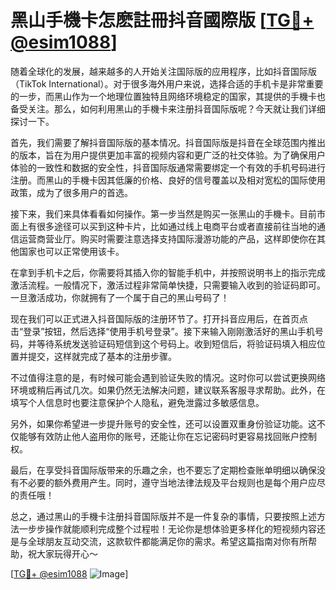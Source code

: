 # 黑山手機卡怎麽註冊抖音國際版 [[TG💪+ @esim1088](https://t.me/s/esim1088)]

随着全球化的发展，越来越多的人开始关注国际版的应用程序，比如抖音国际版（TikTok International）。对于很多海外用户来说，选择合适的手机卡是非常重要的一步，而黑山作为一个地理位置独特且网络环境稳定的国家，其提供的手機卡也备受关注。那么，如何利用黑山的手機卡来注册抖音国际版呢？今天就让我们详细探讨一下。

首先，我们需要了解抖音国际版的基本情况。抖音国际版是抖音在全球范围内推出的版本，旨在为用户提供更加丰富的视频内容和更广泛的社交体验。为了确保用户体验的一致性和数据的安全性，抖音国际版通常需要绑定一个有效的手机号码进行注册。而黑山的手機卡因其低廉的价格、良好的信号覆盖以及相对宽松的国际使用政策，成为了很多用户的首选。

接下来，我们来具体看看如何操作。第一步当然是购买一张黑山的手機卡。目前市面上有很多途径可以买到这种卡片，比如通过线上电商平台或者直接前往当地的通信运营商营业厅。购买时需要注意选择支持国际漫游功能的产品，这样即使你在其他国家也可以正常使用该卡。

在拿到手机卡之后，你需要将其插入你的智能手机中，并按照说明书上的指示完成激活流程。一般情况下，激活过程非常简单快捷，只需要输入收到的验证码即可。一旦激活成功，你就拥有了一个属于自己的黑山号码了！

现在我们可以正式进入抖音国际版的注册环节了。打开抖音应用后，在首页点击“登录”按钮，然后选择“使用手机号登录”。接下来输入刚刚激活好的黑山手机号码，并等待系统发送验证码短信到这个号码上。收到短信后，将验证码填入相应位置并提交，这样就完成了基本的注册步骤。

不过值得注意的是，有时候可能会遇到验证失败的情况。这时你可以尝试更换网络环境或稍后再试几次。如果仍然无法解决问题，建议联系客服寻求帮助。此外，在填写个人信息时也要注意保护个人隐私，避免泄露过多敏感信息。

另外，如果你希望进一步提升账号的安全性，还可以设置双重身份验证功能。这不仅能够有效防止他人盗用你的账号，还能让你在忘记密码时更容易找回账户控制权。

最后，在享受抖音国际版带来的乐趣之余，也不要忘了定期检查账单明细以确保没有不必要的额外费用产生。同时，遵守当地法律法规及平台规则也是每个用户应尽的责任哦！

总之，通过黑山的手機卡注册抖音国际版并不是一件复杂的事情，只要按照上述方法一步步操作就能顺利完成整个过程啦！无论你是想体验更多样化的短视频内容还是与全球朋友互动交流，这款软件都能满足你的需求。希望这篇指南对你有所帮助，祝大家玩得开心～

[[TG💪+ @esim1088](https://t.me/s/esim1088) ![Image](https://i.postimg.cc/4NQfJmqS/Snipaste-2025-05-13-00-14-12.png)]